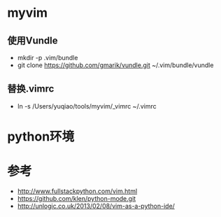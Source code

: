 # myvim

## 使用Vundle
- mkdir -p .vim/bundle
- git clone https://github.com/gmarik/vundle.git ~/.vim/bundle/vundle

## 替换.vimrc
- ln -s /Users/yuqiao/tools/myvim/_vimrc ~/.vimrc

# python环境


# 参考

- http://www.fullstackpython.com/vim.html
- https://github.com/klen/python-mode.git
- http://unlogic.co.uk/2013/02/08/vim-as-a-python-ide/

